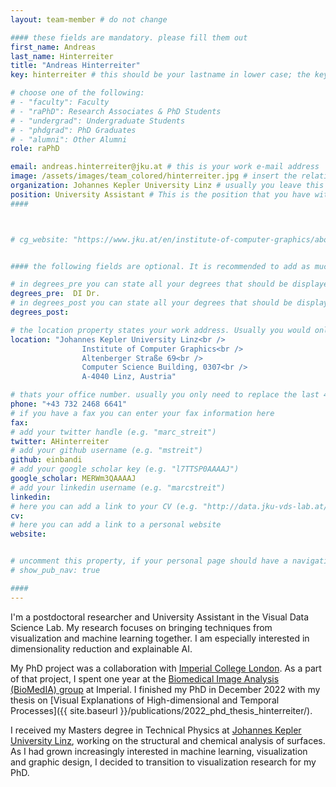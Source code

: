 ```yaml
---
layout: team-member # do not change

#### these fields are mandatory. please fill them out
first_name: Andreas
last_name: Hinterreiter
title: "Andreas Hinterreiter"
key: hinterreiter # this should be your lastname in lower case; the key is important for publications or other listings that need to be linked to your profile. it needs to be unique (should there be someone else with the same lastname, please contact the admin)

# choose one of the following: 
# - "faculty": Faculty
# - "raPhD": Research Associates & PhD Students
# - "undergrad": Undergraduate Students
# - "phdgrad": PhD Graduates
# - "alumni": Other Alumni
role: raPhD

email: andreas.hinterreiter@jku.at # this is your work e-mail address
image: /assets/images/team_colored/hinterreiter.jpg # insert the relative link to your profile image
organization: Johannes Kepler University Linz # usually you leave this unchanged, but if your have a different organization, feel free to change the property
position: University Assistant # This is the position that you have within your organization. e.g. "Project Assistant", "University Assistant", "Technical Support", "Student Research" (or whatever Marc tells you^^)
####



# cg_website: "https://www.jku.at/en/institute-of-computer-graphics/about-us/team/marc-streit/" # if you add this link, there won't be a local page for your profile, but you would be redirected to another website (usually you would link your profile in the cg website)


#### the following fields are optional. It is recommended to add as much information as possible, since otherwise your page would look empty ;)

# in degrees_pre you can state all your degrees that should be displayed in front of your name e.g. "Dr", "DI", "Prof" etc. (or a combination of several)
degrees_pre:  DI Dr.
# in degrees_post you can state all your degrees that should be displayed after your name e.g. "BSc", "MSc" etc. (or a combination of several)
degrees_post:

# the location property states your work address. Usually you would only need to adjust the room number below i.e. change "0357" which is Marc's office to your own
location: "Johannes Kepler University Linz<br />
                Institute of Computer Graphics<br />
                Altenberger Straße 69<br />
                Computer Science Building, 0307<br />
                A-4040 Linz, Austria"

# thats your office number. usually you only need to replace the last 4 numbers with your own extension i.e. replace "6635" (you can find the extension on the right top of your office phone)
phone: "+43 732 2468 6641"
# if you have a fax you can enter your fax information here
fax:
# add your twitter handle (e.g. "marc_streit")
twitter: AHinterreiter
# add your github username (e.g. "mstreit")
github: einbandi
# add your google scholar key (e.g. "l7TTSP0AAAAJ")
google_scholar: MERWm3QAAAAJ
# add your linkedin username (e.g. "marcstreit")
linkedin:
# here you can add a link to your CV (e.g. "http://data.jku-vds-lab.at/team/marc/cv_streit.pdf")
cv:
# here you can add a link to a personal website
website:


# uncomment this property, if your personal page should have a navigation for publications (i.e. if you have many publications). usually you don't need this.
# show_pub_nav: true

####
---
```


I'm a postdoctoral researcher and University Assistant in the Visual Data Science Lab.
My research focuses on bringing techniques from visualization and machine learning together.
I am especially interested in dimensionality reduction and explainable AI.

My PhD project was a collaboration with [Imperial College London](http://www.imperial.ac.uk/).
As a part of that project, I spent one year at the [Biomedical Image Analysis (BioMedIA) group](https://biomedia.doc.ic.ac.uk/) at Imperial.
I finished my PhD in December 2022 with my thesis on [Visual Explanations of High-dimensional and Temporal Processes]({{ site.baseurl }}/publications/2022_phd_thesis_hinterreiter/).

I received my Masters degree in Technical Physics at [Johannes Kepler University Linz](https://www.jku.at/en/), working on the structural and chemical analysis of surfaces.
As I had grown increasingly interested in machine learning, visualization and graphic design, I decided to transition to visualization research for my PhD.
